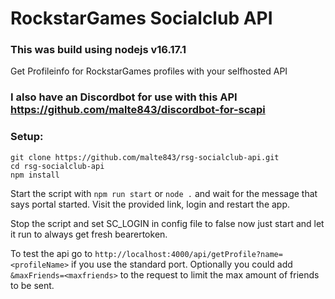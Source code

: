 # RockstarGames Socialclub API

### This was build using nodejs v16.17.1

Get Profileinfo for RockstarGames profiles with your selfhosted API

### I also have an Discordbot for use with this API https://github.com/malte843/discordbot-for-scapi

### Setup:
```
git clone https://github.com/malte843/rsg-socialclub-api.git
cd rsg-socialclub-api
npm install
```

Start the script with `npm run start` or `node .` and wait for the message that says portal started.
Visit the provided link, login and restart the app.

Stop the script and set SC_LOGIN in config file to false now just start and let it run to always get fresh bearertoken.

To test the api go to `http://localhost:4000/api/getProfile?name=<profileName>` if you use the standard port.
Optionally you could add `&maxFriends=<maxfriends>` to the request to limit the max amount of friends to be sent.
